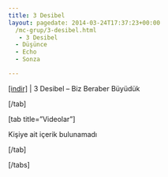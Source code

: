```yaml
---
title: 3 Desibel
layout: pagedate: 2014-03-24T17:37:23+00:00
  /mc-grup/3-desibel.html
   - 3 Desibel
  - Düşünce
  - Echo
  - Sonza

---
```

<a href="https://cloud.mail.ru/public/e3334088472e/3%20Desibel%20-%20Biz%20Beraber%20B%C3%BCy%C3%BCd%C3%BCk" target="_blank">[indir]</a> | 3 Desibel &#8211; Biz Beraber Büyüdük

[/tab]

[tab title=&#8221;Videolar&#8221;]

Kişiye ait içerik bulunamadı

[/tab]

[/tabs]